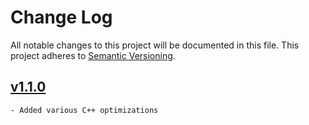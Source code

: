 # Change Log
All notable changes to this project will be documented in this file. This project adheres to [Semantic Versioning](http://semver.org/).

## [v1.1.0](https://github.com/sramsay/json/releases/tag/v1.1.0)

    - Added various C++ optimizations

